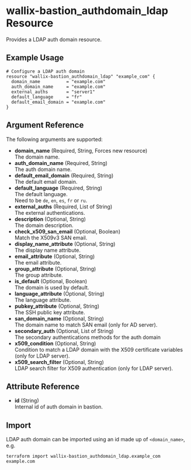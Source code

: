 # wallix-bastion_authdomain_ldap Resource

Provides a LDAP auth domain resource.

## Example Usage

```hcl
# Configure a LDAP auth domain
resource "wallix-bastion_authdomain_ldap" "example_com" {
  domain_name          = "example.com"
  auth_domain_name     = "example.com"
  external_auths       = "server1"
  default_language     = "fr"
  default_email_domain = "example.com"
}
```

## Argument Reference

The following arguments are supported:

- **domain_name** (Required, String, Forces new resource)  
  The domain name.
- **auth_domain_name** (Required, String)  
  The auth domain name.
- **default_email_domain** (Required, String)  
  The default email domain.
- **default_language** (Required, String)  
  The default language.  
  Need to be `de`, `en`, `es`, `fr` or `ru`.
- **external_auths** (Required, List of String)  
  The external authentications.
- **description** (Optional, String)  
  The domain description.
- **check_x509_san_email** (Optional, Boolean)  
  Match the X509v3 SAN email.
- **display_name_attribute** (Optional, String)  
  The display name attribute.
- **email_attribute** (Optional, String)  
  The email attribute.
- **group_attribute** (Optional, String)  
  The group attribute.
- **is_default** (Optional, Boolean)  
  The domain is used by default.
- **language_attribute** (Optional, String)  
  The language attribute.
- **pubkey_attribute** (Optional, String)  
  The SSH public key attribute.
- **san_domain_name** (Optional, String)  
  The domain name to match SAN email (only for AD server).
- **secondary_auth** (Optional, List of String)  
  The secondary authentications methods for the auth domain
- **x509_condition** (Optional, String)  
  Condition to match a LDAP domain with the X509 certificate variables (only for LDAP server).
- **x509_search_filter** (Optional, String)  
  LDAP search filter for X509 authentication (only for LDAP server).

## Attribute Reference

- **id** (String)  
  Internal id of auth domain in bastion.

## Import

LDAP auth domain can be imported using an id made up of `<domain_name>`, e.g.

```shell
terraform import wallix-bastion_authdomain_ldap.example_com example.com
```
